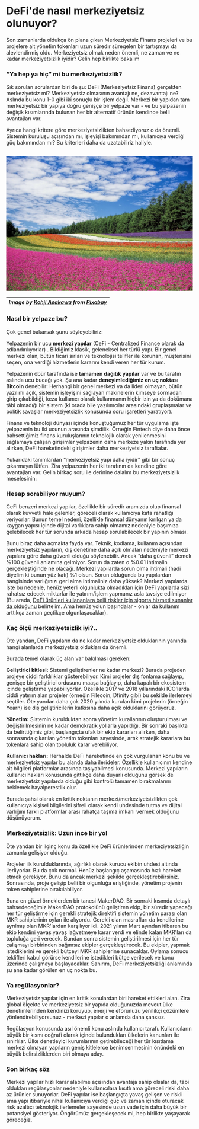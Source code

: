 # DeFi'de nasıl merkeziyetsiz olunuyor?

Son zamanlarda oldukça ön plana çıkan Merkeziyetsiz Finans projeleri ve bu projelere ait yönetim tokenları uzun süredir süregelen bir tartışmayı da alevlendirmiş oldu. Merkeziyetsiz olmak neden önemli, ne zaman ve ne kadar merkeziyetsizlik iyidir? Gelin hep birlikte bakalım

### “Ya hep ya hiç” mi bu merkeziyetsizlik?

Sık sorulan sorulardan biri de şu: DeFi \(Merkeziyetsiz Finans\) gerçekten merkeziyetsiz mi? Merkeziyetsiz olmasının avantajı ne, dezavantajı ne? Aslında bu konu 1-0 gibi iki sonuçlu bir işlem değil. Merkezi bir yapıdan tam merkeziyetsiz bir yapıya doğru genişçe bir yelpaze var - ve bu yelpazenin değişik kısımlarında bulunan her bir alternatif ürünün kendince belli avantajları var.

Ayrıca hangi kritere göre merkeziyetsizlikten bahsediyoruz o da önemli. Sistemin kuruluşu açısından mı, işleyişi bakımından mı, kullanıcıya verdiği güç bakımından mı? Bu kriterleri daha da uzatabiliriz haliyle.

|  |
| :--- |


![](../.gitbook/assets/010805-defiden-cefiye-flower-field-250016_1280.jpg)

| _Image by_ [_Kohji Asakawa_](https://pixabay.com/users/DeltaWorks-37465/) _from_ [_Pixabay_](https://pixabay.com/?utm_source=link-attribution&utm_medium=referral&utm_campaign=image&utm_content=250016) |
| :--- |


### Nasıl bir yelpaze bu?

Çok genel bakarsak şunu söyleyebiliriz:

Yelpazenin bir ucu **merkezi yapılar** \(CeFi - Centralized Finance olarak da adlandırılıyorlar\) . Bildiğimiz klasik, geleneksel her türlü yapı. Bir genel merkezi olan, bütün ticari sırları ve teknolojisi telifler ile korunan, müşterisini seçen, ona verdiği hizmetlerin kararını kendi veren her tür kurum.

Yelpazenin öbür tarafında ise **tamamen dağıtık yapılar** var ve bu tarafın aslında ucu bucağı yok. Şu ana kadar **deneyimlediğimiz en uç noktası Bitcoin** denebilir: Herhangi bir genel merkezi ya da lideri olmayan, bütün yazılımı açık, sistemin işleyişini sağlayan makinelerin kimseye sormadan girip çıkabildiği, keza kullanıcı olarak kullanmanın hiçbir izin ya da dokümana tâbi olmadığı bir sistem \(ki orada bile yazılımcılar arasındaki gruplaşmalar ve politik savaşlar merkeziyetsizlik konusunda soru işaretleri yaratıyor\).

Finans ve teknoloji dünyası içinde konuştuğumuz her tür uygulama işte yelpazenin bu iki ucunun arasında şimdilik. Örneğin Fintech diye daha önce bahsettiğimiz finans kuruluşlarının teknolojik olarak yenilenmesini sağlamaya çalışan girişimler yelpazenin daha merkeze yakın tarafında yer alırken, DeFi hareketindeki girişimler daha merkeziyetsiz taraftalar.

Yukarıdaki tanımlardan “merkeziyetsiz yapı daha iyidir” gibi bir sonuç çıkarmayın lütfen. Zira yelpazenin her iki tarafının da kendine göre avantajları var. Gelin birkaç soru ile derinine dalalım bu merkeziyetsizlik meselesinin: 

### Hesap sorabiliyor muyum?

CeFi benzeri merkezi yapılar, özellikle bir süredir aramızda olup finansal olarak kuvvetli hale gelenler, göreceli olarak kullanıcıya kafa rahatlığı veriyorlar. Bunun temel nedeni, özellikle finansal dünyanın kırılgan ya da kaygan yapısı içinde dijital varlıklara sahip olmamız nedeniyle başımıza gelebilecek her tür sorunda arkada hesap sorulabilecek bir yapının olması.

Bunu biraz daha açmakta fayda var. Teknik, kodlama, kullanım açısından merkeziyetsiz yapıların, dış denetime daha açık olmaları nedeniyle merkezi yapılara göre daha güvenli olduğu söylenebilir. Ancak “daha güvenli” demek %100 güvenli anlamına gelmiyor. Sorun da zaten o %0.01 ihtimalin gerçekleştiğinde ne olacağı. Merkezi yapılarda sorun olma ihtimali \(hadi diyelim ki bunun yüz katı\) %1 olsun. Sorun olduğunda bu yapılardan hangisinde varlığınızı geri alma ihtimaliniz daha yüksek? Merkezi yapılarda. İşte bu nedenle, henüz yeterli olgunlukta olmadıkları için DeFi yapılarda sizi rahatsız edecek miktarlar ile yatırım/işlem yapmanız asla tavsiye edilmiyor \(Bu arada, [DeFi ürünleri kullananlara belli riskler için sigorta hizmeti sunanlar da olduğunu](https://nexusmutual.io/) belirtelim. Ama henüz yolun başındalar - onlar da kullanım arttıkça zaman geçtikçe olgunlaşacaklar\).

### Kaç ölçü merkeziyetsizlik iyi?..

Öte yandan, DeFi yapıların da ne kadar merkeziyetsiz olduklarının yanında hangi alanlarda merkeziyetsiz oldukları da önemli. 

Burada temel olarak üç alan var bakılması gereken: 

**Geliştirici kitlesi:** Sistemi geliştirenler ne kadar merkezi? Burada projeden projeye ciddi farklılıklar gösterebiliyor. Kimi projeler dış fonlama sağlayıp, genişçe bir geliştirici ordusunu maaşa bağlayıp, daha kapalı bir ekosistem içinde geliştirme yapabiliyorlar. Özellikle 2017 ve 2018 yıllarındaki ICO'larda ciddi yatırım alan projeler \(örneğin Filecoin, Dfinity gibi\) bu şekilde ilerlemeyi seçtiler. Öte yandan daha çok 2020 yılında kurulan kimi projelerin \(örneğin Yearn\) ise dış geliştiricilerin katkısına daha açık olduklarını görüyoruz. 

**Yönetim:** Sistemin kurulduktan sonra yönetim kurallarının oluşturulması ve değiştirilmesinin ne kadar demokratik yollarla yapıldığı. Bir sonraki başlıkta da belirttiğimiz gibi, başlangıçta ufak bir ekip kararları alırken, daha sonrasında çıkarılan yönetim tokenları sayesinde, artık stratejik kararlara bu tokenlara sahip olan topluluk karar verebiliyor. 

**Kullanıcı hakları:** Herhalde DeFi hareketinde en çok vurgulanan konu bu ve merkeziyetsiz yapılar bu alanda daha ilerideler. Özellikle kullanıcının kendine ait bilgileri platformlar arasında taşıyabilmesi konusunda. Merkezi yapıların kullanıcı hakları konusunda gittikçe daha duyarlı olduğunu görsek de merkeziyetsiz yapılarda olduğu gibi kontrolü tamamen bırakmalarını beklemek hayalperestlik olur.

Burada şahsi olarak en kritik noktanın merkezi/merkeziyetsizlikten çok kullanıcıya kişisel bilgilerini şifreli olarak kendi uhdesinde tutma ve dijital varlığını farklı platformlar arası rahatça taşıma imkanı vermek olduğunu düşünüyorum.

### Merkeziyetsizlik: Uzun ince bir yol

Öte yandan bir ilginç konu da özellikle DeFi ürünlerinden merkeziyetsizliğin zamanla gelişiyor olduğu. 

Projeler ilk kurulduklarında, ağırlıklı olarak kurucu ekibin uhdesi altında ilerliyorlar.  Bu da çok normal. Henüz başlangıç aşamasında hızlı hareket etmek gerekiyor. Bunu da ancak merkezi şekilde gerçekleştirebilirsiniz. Sonrasında, proje gelişip belli bir olgunluğa eriştiğinde, yönetim projenin token sahiplerine bırakılabiliyor. 

Buna en güzel örneklerden bir tanesi MakerDAO. Bir sonraki kısımda detaylı bahsedeceğimiz MakerDAO protokolünü geliştiren ekip, bir süredir yapacağı her tür geliştirme için gerekli stratejik direktifi sistemin yönetim parası olan MKR sahiplerinin oyları ile alıyordu. Gerekli olan masrafları da kendilerine ayrılmış olan MKR'lardan karşılıyor idi. 2021 yılının Mart ayından itibaren bu ekip kendini yavaş yavaş lağvetmeye karar verdi ve elinde kalan MKR'ları da topluluğa geri verecek. Bundan sonra sistemin geliştirilmesi için her tür çalışmayı birbirinden bağımsız ekipler gerçekleştirecek. Bu ekipler, yapmak istediklerini ve gerekli bütçeyi MKR sahiplerine sunacaklar. Oylama sonucu teklifleri kabul görürse kendilerine istedikleri bütçe verilecek ve konu üzerinde çalışmaya başlayacaklar. Sanırım, DeFi merkeziyetsizliği anlamında şu ana kadar görülen en uç nokta bu. 

### Ya regülasyonlar?

Merkeziyetsiz yapılar için en kritik konulardan biri hareket ettikleri alan. Zira global ölçekte ve merkeziyetsiz bir yapıda olduğunuzda mevcut ülke denetimlerinden kendinizi koruyup, enerji ve eforunuzu yenilikçi çözümlere yönlendirebiliyorsunuz - merkezi yapılar o anlamda daha şanssız.

Regülasyon konusunda asıl önemli konu aslında kullanıcı tarafı. Kullanıcıların büyük bir kısmı coğrafi olarak içinde bulundukları ülkelerin kanunları ile sınırlılar. Ülke denetleyici kurumlarının getirebileceği her tür kısıtlama merkezi olmayan yapıların geniş kitlelerce benimsenmesinin önündeki en büyük belirsizliklerden biri olmaya aday.

### Son birkaç söz

Merkezi yapılar hızlı karar alabilme açısından avantaja sahip olsalar da, tâbi oldukları regülasyonlar nedeniyle kullanıcılara kısıtlı ama göreceli riski daha az ürünler sunuyorlar. DeFi yapılar ise başlangıçta yavaş gelişen ve riskli ama yapı itibariyle nihai kullanıcıya verdiği güç ve zaman içinde oturacak risk azaltıcı teknolojik ilerlemeler sayesinde uzun vade için daha büyük bir potansiyel gösteriyor. Öngörümüz gerçekleşecek mi, hep birlikte yaşayarak göreceğiz.

